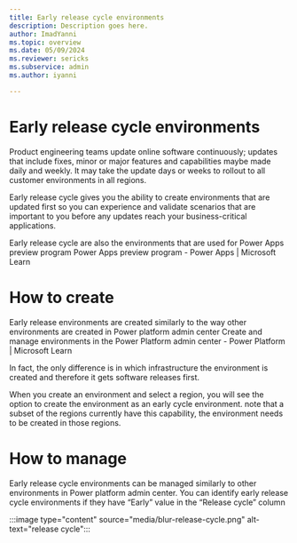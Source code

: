 ```yaml
---
title: Early release cycle environments
description: Description goes here.
author: ImadYanni
ms.topic: overview
ms.date: 05/09/2024
ms.reviewer: sericks
ms.subservice: admin
ms.author: iyanni

---
```

# Early release cycle environments
Product engineering teams update online software continuously; updates that include fixes, minor or major features and capabilities maybe made daily and weekly. It may take the update days or weeks to rollout to all customer environments in all regions. 

Early release cycle gives you the ability to create environments that are updated first so you can experience and validate scenarios that are important to you before any updates reach your business-critical applications.

Early release cycle are also the environments that are used for Power Apps preview program Power Apps preview program - Power Apps | Microsoft Learn

# How to create

Early release environments are created similarly to the way other environments are created in Power platform admin center 
Create and manage environments in the Power Platform admin center - Power Platform | Microsoft Learn

In fact, the only difference is in which infrastructure the environment is created and therefore it gets software releases first.

When you create an environment and select a region, you will see the option to create the environment as an early cycle environment. note that a subset of the regions currently have this capability, the environment needs to be created in those regions. 
 

# How to manage

Early release cycle environments can be managed similarly to other environments in Power platform admin center.  You can identify early release cycle environments if they have “Early” value in the “Release cycle” column

:::image type="content" source="media/blur-release-cycle.png" alt-text="release cycle":::

